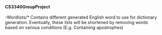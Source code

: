 #### CS3340GroupProject

-Wordlists/* Contains different generated English word to use for dictionary generation. Eventually, these lists will be shortened by removing words based on various conditions (E.g. Containing apostrophes)


